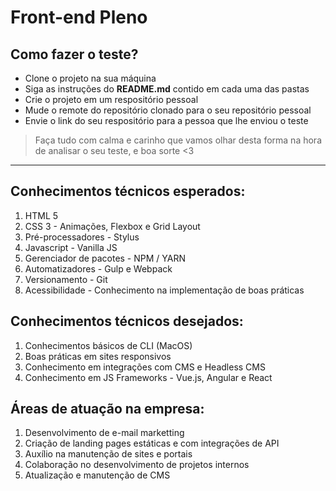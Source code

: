 # Front-end Pleno

## Como fazer o teste?

  * Clone o projeto na sua máquina
  * Siga as instruções do **README.md** contido em cada uma das pastas
  * Crie o projeto em um respositório pessoal
  * Mude o remote do repositório clonado para o seu repositório pessoal
  * Envie o link do seu respositório para a pessoa que lhe enviou o teste

> Faça tudo com calma e carinho que vamos olhar desta forma na hora de analisar o seu teste, e boa sorte <3


- - - - -

## Conhecimentos técnicos esperados:
 1. HTML 5
 2. CSS 3 - Animações, Flexbox e Grid Layout
 3. Pré-processadores - Stylus
 4. Javascript - Vanilla JS
 5. Gerenciador de pacotes - NPM / YARN
 6. Automatizadores - Gulp e Webpack
 7. Versionamento - Git
 8. Acessibilidade - Conhecimento na implementação de boas práticas


## Conhecimentos técnicos desejados:
 1. Conhecimentos básicos de CLI (MacOS)
 2. Boas práticas em sites responsivos
 3. Conhecimento em integrações com CMS e Headless CMS
 4. Conhecimento em JS Frameworks - Vue.js, Angular e React

## Áreas de atuação na empresa:
 1. Desenvolvimento de e-mail marketting
 2. Criação de landing pages estáticas e com integrações de API
 3. Auxílio na manutenção de sites e portais
 4. Colaboração no desenvolvimento de projetos internos
 5. Atualização e manutenção de CMS

